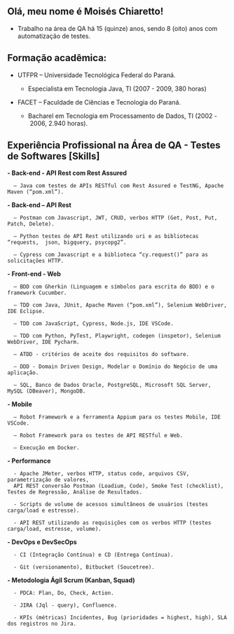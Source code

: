 ## Olá, meu nome é Moisés Chiaretto!

- Trabalho na área de QA há 15 (quinze) anos, sendo 8 (oito) anos com automatização de testes.


## Formação acadêmica:

- UTFPR – Universidade Tecnológica Federal do Paraná.

    - Especialista em Tecnologia Java, TI (2007 - 2009, 380 horas)


- FACET – Faculdade de Ciências e Tecnologia do Paraná.

    - Bacharel em Tecnologia em Processamento de Dados, TI (2002 - 2006, 2.940 horas).


## Experiência Profissional na Área de QA - Testes de Softwares [Skills]

  **- Back-end - API Rest com Rest Assured**
  
      – Java com testes de APIs RESTful com Rest Assured e TestNG, Apache Maven (“pom.xml”).

  
  **- Back-end – API Rest**
    
      – Postman com Javascript, JWT, CRUD, verbos HTTP (Get, Post, Put, Patch, Delete).

      – Python testes de API Rest utilizando uri e as bibliotecas “requests,  json, bigquery, psycopg2”.

      – Cypress com Javascript e a biblioteca “cy.request()” para as solicitações HTTP.


   **- Front-end - Web**
  
      – BDD com Gherkin (Linguagem e símbolos para escrita do BDD) e o framework Cucumber.

      – TDD com Java, JUnit, Apache Maven (“pom.xml”), Selenium WebDriver, IDE Eclipse.

      – TDD com JavaScript, Cypress, Node.js, IDE VSCode.

      – TDD com Python, PyTest, Playwright, codegen (inspetor), Selenium WebDriver, IDE Pycharm.

      – ATDD - critérios de aceite dos requisitos do software.

      – DDD - Domain Driven Design, Modelar o Domínio do Negócio de uma aplicação.

      – SQL, Banco de Dados Oracle, PostgreSQL, Microsoft SQL Server, MySQL (DBeaver), MongoDB.

  
  **- Mobile**
  
      – Robot Framework e a ferramenta Appium para os testes Mobile, IDE VSCode.
      
      – Robot Framework para os testes de API RESTful e Web.
  
      – Execução em Docker.

  
  **- Performance**
  
      - Apache JMeter, verbos HTTP, status code, arquivos CSV, parametrização de valores,
      API REST conversão Postman (Loadium, Code), Smoke Test (checklist), Testes de Regressão, Análise de Resultados.
  
      - Scripts de volume de acessos simultâneos de usuários (testes carga/load e estresse).
  
      - API REST utilizando as requisições com os verbos HTTP (testes carga/load, estresse, volume).

  
  **- DevOps e DevSecOps**
  
      - CI (Integração Contínua) e CD (Entrega Contínua).

      - Git (versionamento), Bitbucket (Soucetree).


  **- Metodologia Ágil Scrum (Kanban, Squad)**
  
      - PDCA: Plan, Do, Check, Action.
      
      - JIRA (Jql - query), Confluence.

      - KPIs (métricas) Incidentes, Bug (prioridades = highest, high), SLA dos registros no Jira.
